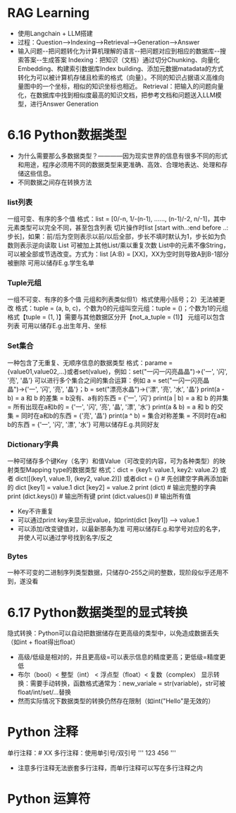 # RAG Learning
- 使用Langchain + LLM搭建
- 过程：Question-->Indexing-->Retrieval-->Generation-->Answer
- 输入问题--把问题转化为计算机理解的语言--把问题对应到相应的数据库--搜索答案--生成答案
Indexing：把知识（文档）通过切分Chunking、向量化Embedding、构建索引数据库Index building、添加元数据matadata的方式转化为可以被计算机存储且检索的格式（向量）。不同的知识占据语义高维向量图中的一个坐标，相似的知识坐标也相近。
Retrieval：把输入的问题向量化，在数据库中找到相似度最高的知识文档，把参考文档和问题送入LLM模型，进行Answer Generation
# 
# 6.16 Python数据类型
 - 为什么需要那么多数据类型？————因为现实世界的信息有很多不同的形式和用途，程序必须用不同的数据类型来更准确、高效、合理地表达、处理和存储这些信息。
 - 不同数据之间存在转换方法

### list列表
一组可变、有序的多个值
格式：list = [0/-n, 1/-(n-1), ......, (n-1)/-2, n/-1]，其中元素类型可以完全不同，甚至包含列表
切片操作时list [start with..:end before ..: 步长]，如果：前/后为空则表示以前/以后全部，步长不填时默认为1，步长如为负数则表示逆向读取
List 可被加上其他List/乘以重复次数
List中的元素不像String，可以被全部或节选改变。方式为：list [A:B} = [XX]，XX为空时则导致A到B-1部分被删除
可用以储存E.g.学生名单

### Tuple元组
一组不可变、有序的多个值
元组和列表类似但1）格式使用小括号；2）无法被更改
格式：tuple = (a, b, c)，个数为0的元组叫空元组：tuple = ()；个数为1的元组格式【tuple = (1, )】需要与其他数据区分开【not_a_tuple = (1)】
元组可以包含列表
可用以储存E.g.出生年月、坐标

### Set集合
一种包含了无重复、无顺序信息的数据类型
格式：parame = {value01,value02,...}或者set(value)，例如：set("一闪一闪亮晶晶")→{'一', '闪', '亮', '晶'}
可以进行多个集合之间的集合运算：例如 a = set("一闪一闪亮晶晶")→{'一', '闪', '亮', '晶'}；b = set("漂亮水晶")→{'漂', '亮', '水', '晶'}
print(a - b) = a 和 b 的差集 = b没有、a有的东西 = {'一', '闪'}
print(a | b) = a 和 b 的并集 = 所有出现在a和b的 = {'一', '闪', '亮', '晶', '漂', '水'}
print(a & b) = a 和 b 的交集 = 同时在a和b的东西 = {'亮', '晶'}
print(a ^ b) = 集合对称差集 = 不同时在a和b的东西 = {'一', '闪', '漂', '水'}
可用以储存E.g.共同好友

### Dictionary字典
一种可储存多个键Key（名字）和值Value（可改变的内容，可为各种类型）的映射类型Mapping type的数据类型
格式：dict = {key1: value.1, key2: value.2}
或者 dict([(key1, value.1), (key2, value.2)])
或者dict = {}          # 先创建空字典再添加新的
dict [key1] = value.1
dict [key2] = value.2
print (dict)          # 输出完整的字典
print (dict.keys())   # 输出所有键
print (dict.values()) # 输出所有值
- Key不许重复
- 可以通过print key来显示出value，如print(dict [key1]) --> value.1
- 可以添加/改变键值对，以最新那条为准
可用以储存E.g.和学号对应的名字，并使人可以通过学号找到名字/反之

### Bytes
一种不可变的二进制序列类型数据，只储存0-255之间的整数，现阶段似乎还用不到，遂没看

# 
# 6.17 Python数据类型的显式转换
隐式转换：Python可以自动把数据储存在更高级的类型中，以免造成数据丢失（如int + float得出float）
- 高级/低级是相对的，并且更高级=可以表示信息的精度更高；更低级=精度更低
- 布尔（bool）< 整型（int） < 浮点型（float）< 复数（complex）
显示转换：需要手动转换，函数格式通常为：new_variale = str(variable)，str可被float/int/set/...替换
- 然而实际情况下数据类型的转换仍然存在限制（如int("Hello"是无效的）

# Python 注释
单行注释：# XX
多行注释：使用单引号/双引号
'''
123
456
'''
- 注意多行注释无法嵌套多行注释，而单行注释可以写在多行注释之内

# Python 运算符
